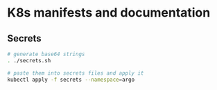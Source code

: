 # K8s manifests and documentation

## Secrets

```bash
# generate base64 strings
. ./secrets.sh

# paste them into secrets files and apply it
kubectl apply -f secrets --namespace=argo
```
